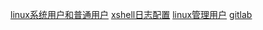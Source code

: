 [linux系统用户和普通用户](/maintance/linux_user)
[xshell日志配置](/maintance/xshell_log)
[linux管理用户](/maintance/appuser)
[gitlab](/maintance/gitlab)